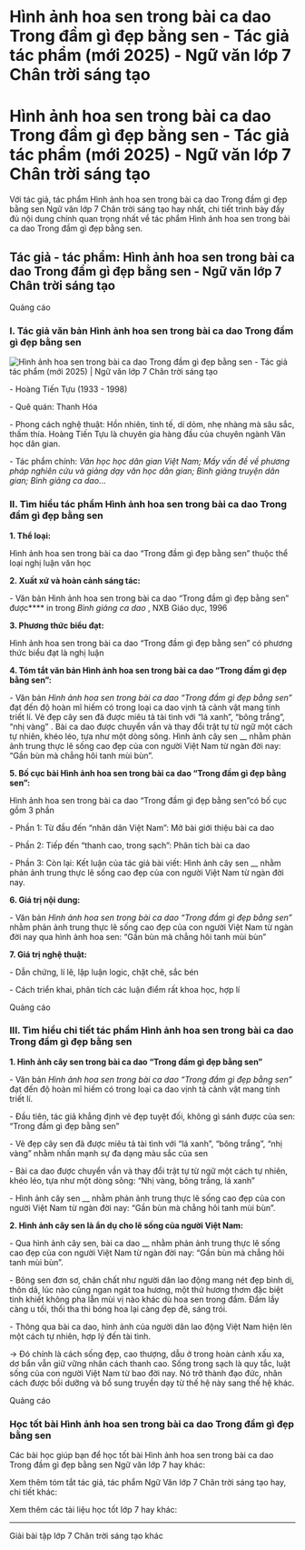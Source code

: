 # Hình ảnh hoa sen trong bài ca dao Trong đầm gì đẹp bằng sen - Tác giả tác phẩm (mới 2025) - Ngữ văn lớp 7 Chân trời sáng tạo

# Hình ảnh hoa sen trong bài ca dao Trong đầm gì đẹp bằng sen - Tác giả tác phẩm (mới 2025) - Ngữ văn lớp 7 Chân trời sáng tạo

Với tác giả, tác phẩm Hình ảnh hoa sen trong bài ca dao Trong đầm gì đẹp bằng sen Ngữ văn lớp 7 Chân trời sáng tạo hay nhất, chi tiết trình bày đầy đủ nội dung chính quan trọng nhất về tác phẩm Hình ảnh hoa sen trong bài ca dao Trong đầm gì đẹp bằng sen.

## Tác giả - tác phẩm: Hình ảnh hoa sen trong bài ca dao Trong đầm gì đẹp bằng sen - Ngữ văn lớp 7 Chân trời sáng tạo

Quảng cáo

### **I. Tác giả văn bản Hình ảnh hoa sen trong bài ca dao Trong đầm gì đẹp bằng sen**

![Hình ảnh hoa sen trong bài ca dao Trong đầm gì đẹp bằng sen - Tác giả tác phẩm \(mới 2025\) | Ngữ văn lớp 7 Chân trời sáng tạo](https://vietjack.com/soan-van-lop-7-ct/images/tac-gia-tac-pham-hinh-anh-hoa-sen-trong-bai-ca-dao-trong-dam-gi-dep-bang-sen.PNG)

\- Hoàng Tiến Tựu (1933 - 1998)

\- Quê quán: Thanh Hóa

\- Phong cách nghệ thuật: Hồn nhiên, tinh tế, dí dỏm, nhẹ nhàng mà sâu sắc, thấm thía. Hoàng Tiến Tựu là chuyên gia hàng đầu của chuyên ngành Văn học dân gian.

\- Tác phẩm chính: _Văn học học dân gian Việt Nam; Mấy vấn đề về phương pháp nghiên cứu và giảng dạy văn học dân gian; Bình giảng truyện dân gian; Bình giảng ca dao_... 

### **II. Tìm hiểu tác phẩm Hình ảnh hoa sen trong bài ca dao Trong đầm gì đẹp bằng sen**

**1\. Thể loại:**

Hình ảnh hoa sen trong bài ca dao “Trong đầm gì đẹp bằng sen” thuộc thể loại nghị luận văn học

**2\. Xuất xứ và hoàn cảnh sáng tác:**

\- Văn bản Hình ảnh hoa sen trong bài ca dao “Trong đầm gì đẹp bằng sen” được**** in trong _Bình giảng ca dao_ , NXB Giáo dục, 1996

**3\. Phương thức biểu đạt:**

Hình ảnh hoa sen trong bài ca dao “Trong đầm gì đẹp bằng sen” có phương thức biểu đạt là nghị luận

**4\. Tóm tắt văn bản Hình ảnh hoa sen trong bài ca dao “Trong đầm gì đẹp bằng sen”:**

\- Văn bản _Hình ảnh hoa sen trong bài ca dao “Trong đầm gì đẹp bằng sen”_ đạt đến độ hoàn mĩ hiếm có trong loại ca dao vịnh tả cảnh vật mang tính triết lí. Vẻ đẹp cây sen đã được miêu tả tài tình với “lá xanh”, “bông trắng”, “nhị vàng” . Bài ca dao được chuyển vần và thay đổi trật tự từ ngữ một cách tự nhiên, khéo léo, tựa như một dòng sông. Hình ảnh cây sen __ nhằm phản ảnh trung thực lẽ sống cao đẹp của con người Việt Nam từ ngàn đời nay: “Gần bùn mà chẳng hôi tanh mùi bùn”. 

**5\. Bố cục bài Hình ảnh hoa sen trong bài ca dao “Trong đầm gì đẹp bằng sen”:**

Hình ảnh hoa sen trong bài ca dao “Trong đầm gì đẹp bằng sen”có bố cục gồm 3 phần 

\- Phần 1: Từ đầu đến “nhân dân Việt Nam”: Mở bài giới thiệu bài ca dao

\- Phần 2: Tiếp đến “thanh cao, trong sạch”: Phân tích bài ca dao

\- Phần 3: Còn lại: Kết luận của tác giả bài viết: Hình ảnh cây sen __ nhằm phản ảnh trung thực lẽ sống cao đẹp của con người Việt Nam từ ngàn đời nay.

**6\. Giá trị nội dung:**

\- Văn bản _Hình ảnh hoa sen trong bài ca dao “Trong đầm gì đẹp bằng sen”_ nhằm phản ảnh trung thực lẽ sống cao đẹp của con người Việt Nam từ ngàn đời nay qua hình ảnh hoa sen: “Gần bùn mà chẳng hôi tanh mùi bùn”

**7\. Giá trị nghệ thuật:**

\- Dẫn chứng, lí lẽ, lập luận logic, chặt chẽ, sắc bén

\- Cách triển khai, phân tích các luận điểm rất khoa học, hợp lí

Quảng cáo

### **III. Tìm hiểu chi tiết tác phẩm Hình ảnh hoa sen trong bài ca dao Trong đầm gì đẹp bằng sen**

**1\. Hình ảnh cây sen trong bài ca dao “Trong đầm gì đẹp bằng sen”**

\- Văn bản _Hình ảnh hoa sen trong bài ca dao “Trong đầm gì đẹp bằng sen”_ đạt đến độ hoàn mĩ hiếm có trong loại ca dao vịnh tả cảnh vật mang tính triết lí.

\- Đầu tiên, tác giả khẳng định vẻ đẹp tuyệt đối, không gì sánh được của sen: “Trong đầm gì đẹp bằng sen”

\- Vẻ đẹp cây sen đã được miêu tả tài tình với “lá xanh”, “bông trắng”, “nhị vàng” nhằm nhấn mạnh sự đa dạng màu sắc của sen

\- Bài ca dao được chuyển vần và thay đổi trật tự từ ngữ một cách tự nhiên, khéo léo, tựa như một dòng sông: “Nhị vàng, bông trắng, lá xanh”

\- Hình ảnh cây sen __ nhằm phản ảnh trung thực lẽ sống cao đẹp của con người Việt Nam từ ngàn đời nay: “Gần bùn mà chẳng hôi tanh mùi bùn”. 

**2\. Hình ảnh cây sen là ẩn dụ cho lẽ sống của người Việt Nam:**

\- Qua hình ảnh cây sen, bài ca dao __ nhằm phản ảnh trung thực lẽ sống cao đẹp của con người Việt Nam từ ngàn đời nay: “Gần bùn mà chẳng hôi tanh mùi bùn”. 

\- Bông sen đơn sơ, chân chất như người dân lao động mang nét đẹp bình dị, thôn dã, lúc nào cũng ngan ngát toa hương, một thứ hương thơm đặc biệt tinh khiết không pha lẫn mùi vị nào khác dù hoa sen trong đầm. Đầm lầy càng u tối, thối tha thi bóng hoa lại càng đẹp đẽ, sáng trói. 

\- Thông qua bài ca dao, hình ảnh của người dân lao động Việt Nam hiện lên một cách tự nhiên, hợp lý đến tài tình. 

→ Đó chính là cách sống đẹp, cao thượng, dẫu ở trong hoàn cảnh xấu xa, dơ bẩn vẫn giữ vững nhân cách thanh cao. Sống trong sạch là quy tắc, luật sống của con người Việt Nam từ bao đời nay. Nó trở thành đạo đức, nhân cách được bồi dưỡng và bổ sung truyền dạy từ thế hệ này sang thế hệ khác.

Quảng cáo

### **Học tốt bài Hình ảnh hoa sen trong bài ca dao Trong đầm gì đẹp bằng sen**

Các bài học giúp bạn để học tốt bài Hình ảnh hoa sen trong bài ca dao Trong đầm gì đẹp bằng sen Ngữ văn lớp 7 hay khác:

Xem thêm tóm tắt tác giả, tác phẩm Ngữ Văn lớp 7 Chân trời sáng tạo hay, chi tiết khác:

Xem thêm các tài liệu học tốt lớp 7 hay khác:

* * *

Giải bài tập lớp 7 Chân trời sáng tạo khác
